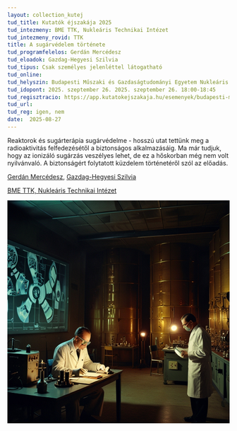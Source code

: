 ```yaml
---
layout: collection_kutej
tud_title: Kutatók éjszakája 2025
tud_intezmeny: BME TTK, Nukleáris Technikai Intézet
tud_intezmeny_rovid: TTK
title: A sugárvédelem története
tud_programfelelos: Gerdán Mercédesz
tud_eloadok: Gazdag-Hegyesi Szilvia
tud_tipus: Csak személyes jelenléttel látogatható 
tud_online: 
tud_helyszin: Budapesti Műszaki és Gazdaságtudományi Egyetem Nukleáris Technikai Intézet 1111 Budapest, Műegyetem rkp. 9., R épület 2. emelet 215. terem
tud_idopont: 2025. szeptember 26. 2025. szeptember 26. 18:00-18:45
tud_regisztracio: https://app.kutatokejszakaja.hu/esemenyek/budapesti-muszaki-es-gazdasagtudomanyi-egyetem-bme/a-sugarvedelem-tortenete-1
tud_url: 
tud_reg: igen, nem
date:  2025-08-27
---
```


Reaktorok és sugárterápia sugárvédelme - hosszú utat tettünk meg a radioaktivitás felfedezésétől a biztonságos alkalmazásáig. Ma már tudjuk, hogy az ionizáló sugárzás veszélyes lehet, de ez a hőskorban még nem volt nyilvánvaló. 
A biztonságért folytatott küzdelem történetéről szól az előadás.

[Gerdán Mercédesz](https://tudprog.bme.hu/kutatok_ejszakaja/profilok/gerdan_mercedesz), [Gazdag-Hegyesi Szilvia](https://tudprog.bme.hu/kutatok_ejszakaja/profilok/gazdag-hegyesi_szilvia)

[BME TTK, Nukleáris Technikai Intézet](https://www.reak.bme.hu/)

![A sugárvédelem története](../2025/images/a-sugarvedelem-tortenete.jpg)
